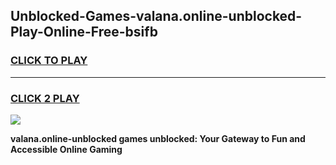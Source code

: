 
## Unblocked-Games-valana.online-unblocked-Play-Online-Free-bsifb
<h3>
<a href="https://premium76.site?title=valana.online-unblocked&ref=26A">CLICK TO PLAY</a></h3>
<hr>

<h3>
<a href="https://premium76.site?title=valana.online-unblocked&ref=26A">CLICK 2 PLAY</a>
  
</h3>

<a href="https://premium76.site?title=valana.online-unblocked&ref=26A"><img src="https://clearcache.store/games.png"></a>


**valana.online-unblocked games unblocked: Your Gateway to Fun and Accessible Online Gaming**

